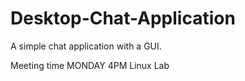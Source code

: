 # Desktop-Chat-Application
A simple chat application with a GUI.

Meeting time MONDAY 4PM Linux Lab
